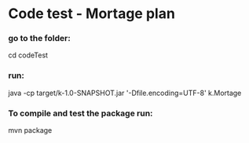 # Code test - Mortage plan

### go to the folder:

cd codeTest

### run:

java  -cp target/k-1.0-SNAPSHOT.jar '-Dfile.encoding=UTF-8' k.Mortage

### To compile and test the package run:

mvn package
